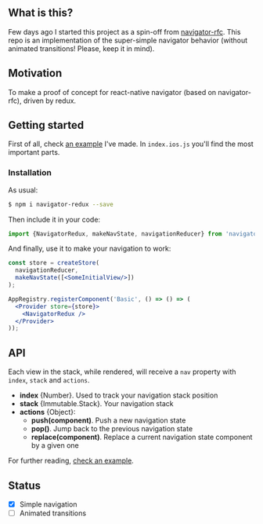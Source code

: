 ## What is this?
Few days ago I started this project as a spin-off from [navigator-rfc](https://github.com/ericvicenti/navigation-rfc). This repo is an implementation of the super-simple navigator behavior (without animated transitions! Please, keep it in mind).

## Motivation
To make a proof of concept for react-native navigator (based on navigator-rfc), driven by redux.

## Getting started
First of all, check [an example](https://github.com/Kureev/navigator-redux/tree/master/example/Basic) I've made. In `index.ios.js` you'll find the most important parts.

### Installation
As usual:
```bash
$ npm i navigator-redux --save
```
Then include it in your code:
```js
import {NavigatorRedux, makeNavState, navigationReducer} from 'navigator-redux';
```
And finally, use it to make your navigation to work:
```jsx
const store = createStore(
  navigationReducer,
  makeNavState([<SomeInitialView/>])
);

AppRegistry.registerComponent('Basic', () => () => (
  <Provider store={store}>
    <NavigatorRedux />
  </Provider>
));
```

## API
Each view in the stack, while rendered, will receive a `nav` property with `index`, `stack` and `actions`.
- **index** {Number}. Used to track your navigation stack position
- **stack** {Immutable.Stack}. Your navigation stack
- **actions** {Object}:
  - **push(component)**. Push a new navigation state
  - **pop()**. Jump back to the previous navigation state
  - **replace(component)**. Replace a current navigation state component by a given one

For further reading, [check an example](https://github.com/Kureev/navigator-redux/blob/master/example/Basic/Content.js#L50-L66).

## Status
- [x] Simple navigation
- [ ] Animated transitions

